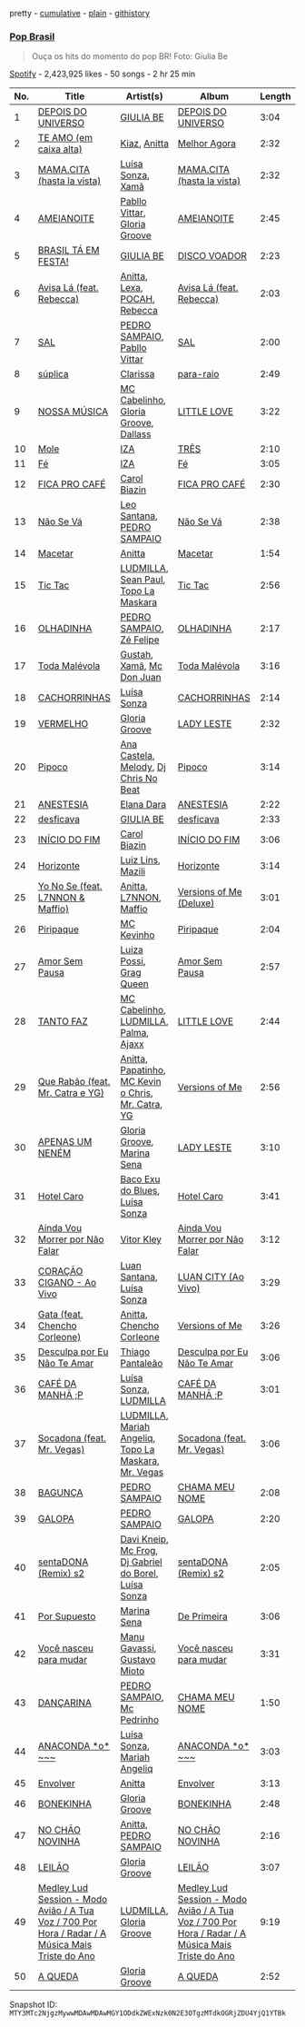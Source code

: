 pretty - [cumulative](/playlists/cumulative/37i9dQZF1DWVLcZxJO5zyf.md) - [plain](/playlists/plain/37i9dQZF1DWVLcZxJO5zyf) - [githistory](https://github.githistory.xyz/mackorone/spotify-playlist-archive/blob/main/playlists/plain/37i9dQZF1DWVLcZxJO5zyf)

### [Pop Brasil](https://open.spotify.com/playlist/37i9dQZF1DWVLcZxJO5zyf)

> Ouça os hits do momento do pop BR! Foto: Giulia Be

[Spotify](https://open.spotify.com/user/spotify) - 2,423,925 likes - 50 songs - 2 hr 25 min

| No. | Title | Artist(s) | Album | Length |
|---|---|---|---|---|
| 1 | [DEPOIS DO UNIVERSO](https://open.spotify.com/track/6T5TyMUmqcg8ZIvTDYaJ1o) | [GIULIA BE](https://open.spotify.com/artist/0kjGPGtoyKwKVOZAKmv5K6) | [DEPOIS DO UNIVERSO](https://open.spotify.com/album/4jsJ7WsXvoyiwYFx16MlqG) | 3:04 |
| 2 | [TE AMO \(em caixa alta\)](https://open.spotify.com/track/2rvcLxmsRZG3jQQPyW3yvu) | [Kiaz](https://open.spotify.com/artist/6Ae0wz09vBFYZXJ2bJAKUl), [Anitta](https://open.spotify.com/artist/7FNnA9vBm6EKceENgCGRMb) | [Melhor Agora](https://open.spotify.com/album/71GFZXdtEJiLy3KH4GfLOi) | 2:32 |
| 3 | [MAMA.CITA \(hasta la vista\)](https://open.spotify.com/track/2m6ZDDrTvDQtKbwNFyI3r5) | [Luísa Sonza](https://open.spotify.com/artist/4PzYKhC14sTJNEr0dzoo0d), [Xamã](https://open.spotify.com/artist/5YwzDz4RJfTiMHS4tdR5Lf) | [MAMA.CITA \(hasta la vista\)](https://open.spotify.com/album/4LphJdIxg6Mf8FzNOa5hbX) | 2:32 |
| 4 | [AMEIANOITE](https://open.spotify.com/track/6RaolvdZThLHWf0ROWRvW8) | [Pabllo Vittar](https://open.spotify.com/artist/6tzRZ39aZlNqlUzQlkuhDV), [Gloria Groove](https://open.spotify.com/artist/7rXMvXRnWHaSwnVvPeUUfw) | [AMEIANOITE](https://open.spotify.com/album/2DMrlO0tm4eE4ZEE1JZulX) | 2:45 |
| 5 | [BRASIL TÁ EM FESTA!](https://open.spotify.com/track/4DyzY40NHkyQMzlFL682P4) | [GIULIA BE](https://open.spotify.com/artist/0kjGPGtoyKwKVOZAKmv5K6) | [DISCO VOADOR](https://open.spotify.com/album/6E7umGd3vPXjMnqZVSjKRd) | 2:23 |
| 6 | [Avisa Lá \(feat\. Rebecca\)](https://open.spotify.com/track/058t1LUDIQuWs44iagnUlO) | [Anitta](https://open.spotify.com/artist/7FNnA9vBm6EKceENgCGRMb), [Lexa](https://open.spotify.com/artist/0jTDeBJQr3unrK29LklnAv), [POCAH](https://open.spotify.com/artist/11iQCRz636WFdHj42qxAF6), [Rebecca](https://open.spotify.com/artist/5MS6HieNmKxzkAM8amE8sr) | [Avisa Lá \(feat\. Rebecca\)](https://open.spotify.com/album/1PjqEdDTxIKyujzgdLG4K8) | 2:03 |
| 7 | [SAL](https://open.spotify.com/track/4b5rbmik2mSrGo8IvjDUUp) | [PEDRO SAMPAIO](https://open.spotify.com/artist/5wbf52LA6kcaboHSN6NEF1), [Pabllo Vittar](https://open.spotify.com/artist/6tzRZ39aZlNqlUzQlkuhDV) | [SAL](https://open.spotify.com/album/2QhW0MWqMoUENkeL2CFSXE) | 2:00 |
| 8 | [súplica](https://open.spotify.com/track/4omVsjOJY7aCHcBV9l6UkC) | [Clarissa](https://open.spotify.com/artist/0DLHvj99Ne31Ockr6koARK) | [para\-raio](https://open.spotify.com/album/6iZPdkQAcuvcc4sYlfqGDw) | 2:49 |
| 9 | [NOSSA MÚSICA](https://open.spotify.com/track/1Q1d5yjdXpcedKFJR3p7Ir) | [MC Cabelinho](https://open.spotify.com/artist/1WQBwwssN6r8DSjUlkyUGW), [Gloria Groove](https://open.spotify.com/artist/7rXMvXRnWHaSwnVvPeUUfw), [Dallass](https://open.spotify.com/artist/4LAFtDzlQM89xov636hMVv) | [LITTLE LOVE](https://open.spotify.com/album/0YSpRv5TQFxz2im8ijEglV) | 3:22 |
| 10 | [Mole](https://open.spotify.com/track/1mXJe2PaWhSNWXvNIZKpqX) | [IZA](https://open.spotify.com/artist/3zgnrYIltMkgeejmvMCnes) | [TRÊS](https://open.spotify.com/album/3QiDWIyxyDbRfMsgZJrdCV) | 2:10 |
| 11 | [Fé](https://open.spotify.com/track/647I6AeX6QTUWrW3mQkPCm) | [IZA](https://open.spotify.com/artist/3zgnrYIltMkgeejmvMCnes) | [Fé](https://open.spotify.com/album/1zY9fsTzRpo14orML00h25) | 3:05 |
| 12 | [FICA PRO CAFÉ](https://open.spotify.com/track/4KGu7ymn1pQwN5yWoWascu) | [Carol Biazin](https://open.spotify.com/artist/5dYdZmGyv2UTIN1XMe1drN) | [FICA PRO CAFÉ](https://open.spotify.com/album/6eGxhWr9uSAKEUZawIQjId) | 2:30 |
| 13 | [Não Se Vá](https://open.spotify.com/track/0XoFdDHxXJ0SqgomwiLAet) | [Leo Santana](https://open.spotify.com/artist/7KVJCU4z5L4EUHILL8aMxR), [PEDRO SAMPAIO](https://open.spotify.com/artist/5wbf52LA6kcaboHSN6NEF1) | [Não Se Vá](https://open.spotify.com/album/5ZDXO9LppxZbYNaqD1L1Rf) | 2:38 |
| 14 | [Macetar](https://open.spotify.com/track/5UcQhx8ulCedDE43IQZNV3) | [Anitta](https://open.spotify.com/artist/7FNnA9vBm6EKceENgCGRMb) | [Macetar](https://open.spotify.com/album/5a1k4OWYmvWyaz1UvqLh2v) | 1:54 |
| 15 | [Tic Tac](https://open.spotify.com/track/68xg9tAB603bMnsCg7OD3Z) | [LUDMILLA](https://open.spotify.com/artist/3CDoRporvSjdzTrm99a3gi), [Sean Paul](https://open.spotify.com/artist/3Isy6kedDrgPYoTS1dazA9), [Topo La Maskara](https://open.spotify.com/artist/3kgQWNZNpp8d8JQZhuKbPP) | [Tic Tac](https://open.spotify.com/album/4tv1S6EVGUU9NoOnn9tVXF) | 2:56 |
| 16 | [OLHADINHA](https://open.spotify.com/track/0pOZWyXIqROnYI24H5AVsk) | [PEDRO SAMPAIO](https://open.spotify.com/artist/5wbf52LA6kcaboHSN6NEF1), [Zé Felipe](https://open.spotify.com/artist/7cmuxPnXRJxwuYDHfbD8Eu) | [OLHADINHA](https://open.spotify.com/album/5pu94Dk34XMqa8sTKft31Z) | 2:17 |
| 17 | [Toda Malévola](https://open.spotify.com/track/1Sog3ja6kO7LkugqHZdrEK) | [Gustah](https://open.spotify.com/artist/0nzfP49X2nrzmmkwZf180L), [Xamã](https://open.spotify.com/artist/5YwzDz4RJfTiMHS4tdR5Lf), [Mc Don Juan](https://open.spotify.com/artist/7Lmrb6KcIzfkmgbtokjsAL) | [Toda Malévola](https://open.spotify.com/album/4eOTa398Hc7UBahLKwfJxD) | 3:16 |
| 18 | [CACHORRINHAS](https://open.spotify.com/track/7KWKWJnbGJ3Soag6Oopion) | [Luísa Sonza](https://open.spotify.com/artist/4PzYKhC14sTJNEr0dzoo0d) | [CACHORRINHAS](https://open.spotify.com/album/290wcRNv42S3KICKFYmTu6) | 2:14 |
| 19 | [VERMELHO](https://open.spotify.com/track/4EVzu5mYyigjyLrryKbZs7) | [Gloria Groove](https://open.spotify.com/artist/7rXMvXRnWHaSwnVvPeUUfw) | [LADY LESTE](https://open.spotify.com/album/4Qq4x0tJGWEFZt6jnvOKrQ) | 2:32 |
| 20 | [Pipoco](https://open.spotify.com/track/7AwVSKaQxpidrtYBerkHKk) | [Ana Castela](https://open.spotify.com/artist/2CKOmarVWvWqkNWUatHCex), [Melody](https://open.spotify.com/artist/7ySZCEP4HFGckYYPK5rqFI), [Dj Chris No Beat](https://open.spotify.com/artist/0vdcZzmneH0nK9CYFHQBjk) | [Pipoco](https://open.spotify.com/album/00C8jeBlMsEwhksDe34e6E) | 3:14 |
| 21 | [ANESTESIA](https://open.spotify.com/track/1soqtHYm1K8oChNDEmpZrP) | [Elana Dara](https://open.spotify.com/artist/4wh03gpwWgB5koOyZr8XxB) | [ANESTESIA](https://open.spotify.com/album/2jHqfa5pVSOI0giNVlDB0c) | 2:22 |
| 22 | [desficava](https://open.spotify.com/track/3QhZwPJ2cGkS093fsQ5T0V) | [GIULIA BE](https://open.spotify.com/artist/0kjGPGtoyKwKVOZAKmv5K6) | [desficava](https://open.spotify.com/album/2uwvJFTttwIKSleeqtK2JX) | 2:33 |
| 23 | [INÍCIO DO FIM](https://open.spotify.com/track/2wszTVLEPouQfwuabpIfg5) | [Carol Biazin](https://open.spotify.com/artist/5dYdZmGyv2UTIN1XMe1drN) | [INÍCIO DO FIM](https://open.spotify.com/album/10hzraymFy8wdeZIBShEJ2) | 3:06 |
| 24 | [Horizonte](https://open.spotify.com/track/2BxoVrrBkNMSHDv3IMJSw6) | [Luiz Lins](https://open.spotify.com/artist/0hWRVPGWjaXcEvg8l65Tx0), [Mazili](https://open.spotify.com/artist/44xLFZNn7TzOWooulLGAl4) | [Horizonte](https://open.spotify.com/album/2yfBvpXbJ15VXJSKU6YTJH) | 3:14 |
| 25 | [Yo No Se \(feat\. L7NNON & Maffio\)](https://open.spotify.com/track/2K176iGMIBESoxbTzyoFsH) | [Anitta](https://open.spotify.com/artist/7FNnA9vBm6EKceENgCGRMb), [L7NNON](https://open.spotify.com/artist/0JjPiLQNgAFaEkwoy56B1C), [Maffio](https://open.spotify.com/artist/5RzT7CM6Ot0sh0EHefMicV) | [Versions of Me \(Deluxe\)](https://open.spotify.com/album/7mJHNN7NNnPBofreezMbef) | 3:01 |
| 26 | [Piripaque](https://open.spotify.com/track/34YiGxsF0ESM7TEGRYf38X) | [MC Kevinho](https://open.spotify.com/artist/1mXAhKnZEdF6rotyyd4GBi) | [Piripaque](https://open.spotify.com/album/2t02byB5tMIdKeAh3bdXlE) | 2:04 |
| 27 | [Amor Sem Pausa](https://open.spotify.com/track/78zJu5FmCBkPGhbHnmAL1t) | [Luiza Possi](https://open.spotify.com/artist/46P1tvf6evAk5wk2Rg3jOq), [Grag Queen](https://open.spotify.com/artist/6Q5YqxLl13ULqA5orHJotR) | [Amor Sem Pausa](https://open.spotify.com/album/4oZxaLG86xQCLLAAspN2Io) | 2:57 |
| 28 | [TANTO FAZ](https://open.spotify.com/track/31cQX1WeqiCHQSysz9KaVb) | [MC Cabelinho](https://open.spotify.com/artist/1WQBwwssN6r8DSjUlkyUGW), [LUDMILLA](https://open.spotify.com/artist/3CDoRporvSjdzTrm99a3gi), [Palma](https://open.spotify.com/artist/5M5Fa00P9Ur9hh3MnqHUQC), [Ajaxx](https://open.spotify.com/artist/0y7B2G0jNMGWyQJsOoRMUt) | [LITTLE LOVE](https://open.spotify.com/album/0YSpRv5TQFxz2im8ijEglV) | 2:44 |
| 29 | [Que Rabão \(feat\. Mr\. Catra e YG\)](https://open.spotify.com/track/71fwkaKdNrxiZZbkzSqmFJ) | [Anitta](https://open.spotify.com/artist/7FNnA9vBm6EKceENgCGRMb), [Papatinho](https://open.spotify.com/artist/0iZz25uH5PLaShpqq84uYv), [MC Kevin o Chris](https://open.spotify.com/artist/2UMj7NCbuqy1yUZmiSYGjJ), [Mr\. Catra](https://open.spotify.com/artist/1mXaaMbQM3IYuhNWaZdFuE), [YG](https://open.spotify.com/artist/0A0FS04o6zMoto8OKPsDwY) | [Versions of Me](https://open.spotify.com/album/2TPl41Riu1SDbHoxhCIo2D) | 2:56 |
| 30 | [APENAS UM NENÉM](https://open.spotify.com/track/67FXDuLWJNuafe1mVdWsim) | [Gloria Groove](https://open.spotify.com/artist/7rXMvXRnWHaSwnVvPeUUfw), [Marina Sena](https://open.spotify.com/artist/0nFdWpwl7h6fp3ADRyG14L) | [LADY LESTE](https://open.spotify.com/album/4Qq4x0tJGWEFZt6jnvOKrQ) | 3:10 |
| 31 | [Hotel Caro](https://open.spotify.com/track/6BF3nZQkAg9qvE0DLVSfyH) | [Baco Exu do Blues](https://open.spotify.com/artist/78nr1pVnDR7qZH6QbVMYZf), [Luísa Sonza](https://open.spotify.com/artist/4PzYKhC14sTJNEr0dzoo0d) | [Hotel Caro](https://open.spotify.com/album/2rnjCy8GYIemnJTPz6dnlU) | 3:41 |
| 32 | [Ainda Vou Morrer por Não Falar](https://open.spotify.com/track/3Lh9v1tenzstOMXEwL9Yar) | [Vitor Kley](https://open.spotify.com/artist/4FGcERJWMg8ENOLixwF71U) | [Ainda Vou Morrer por Não Falar](https://open.spotify.com/album/4sZn8YVyraqukoODDWMpLM) | 3:12 |
| 33 | [CORAÇÃO CIGANO \- Ao Vivo](https://open.spotify.com/track/4vWh6tEfcLzdvYWp2IlOJS) | [Luan Santana](https://open.spotify.com/artist/3qvcCP2J0fWi0m0uQDUf6r), [Luísa Sonza](https://open.spotify.com/artist/4PzYKhC14sTJNEr0dzoo0d) | [LUAN CITY \(Ao Vivo\)](https://open.spotify.com/album/7z4PSl2TK6FVUlTjyVyRRX) | 3:29 |
| 34 | [Gata \(feat\. Chencho Corleone\)](https://open.spotify.com/track/3SWjpNMVUi5UXz096NbfPr) | [Anitta](https://open.spotify.com/artist/7FNnA9vBm6EKceENgCGRMb), [Chencho Corleone](https://open.spotify.com/artist/37230BxxYs9ksS7OkZw3IU) | [Versions of Me](https://open.spotify.com/album/2TPl41Riu1SDbHoxhCIo2D) | 3:26 |
| 35 | [Desculpa por Eu Não Te Amar](https://open.spotify.com/track/3sOpdZk6nc2As9ZaeGYkUG) | [Thiago Pantaleão](https://open.spotify.com/artist/70HOdlw2Ud3B4A7W4CI1V6) | [Desculpa por Eu Não Te Amar](https://open.spotify.com/album/2vZAzUAtQz2IfEMCu8470Z) | 3:06 |
| 36 | [CAFÉ DA MANHÃ ;P](https://open.spotify.com/track/38elgIhd4uAawIUAA0fG99) | [Luísa Sonza](https://open.spotify.com/artist/4PzYKhC14sTJNEr0dzoo0d), [LUDMILLA](https://open.spotify.com/artist/3CDoRporvSjdzTrm99a3gi) | [CAFÉ DA MANHÃ ;P](https://open.spotify.com/album/5GLvWI68rAJXKVmGfdV2Eu) | 3:01 |
| 37 | [Socadona \(feat\. Mr\. Vegas\)](https://open.spotify.com/track/5jYEiTNR3FQXFouTX7Ju0N) | [LUDMILLA](https://open.spotify.com/artist/3CDoRporvSjdzTrm99a3gi), [Mariah Angeliq](https://open.spotify.com/artist/0KKUc4amZyvswV2YL6WTar), [Topo La Maskara](https://open.spotify.com/artist/3kgQWNZNpp8d8JQZhuKbPP), [Mr\. Vegas](https://open.spotify.com/artist/1pmixngtBJleMrGUG5o8DE) | [Socadona \(feat\. Mr\. Vegas\)](https://open.spotify.com/album/7DtOy4YHoRoFQDbCNi9rDi) | 3:06 |
| 38 | [BAGUNÇA](https://open.spotify.com/track/0w4eRv2fCerS49SgrStS1V) | [PEDRO SAMPAIO](https://open.spotify.com/artist/5wbf52LA6kcaboHSN6NEF1) | [CHAMA MEU NOME](https://open.spotify.com/album/0wPKAGItuL6gBgVsgxbjn1) | 2:08 |
| 39 | [GALOPA](https://open.spotify.com/track/2wG1R0uDFwyobcWzVssC1J) | [PEDRO SAMPAIO](https://open.spotify.com/artist/5wbf52LA6kcaboHSN6NEF1) | [GALOPA](https://open.spotify.com/album/5nZqQA3vUQUPl1ypuwKvrV) | 2:20 |
| 40 | [sentaDONA \(Remix\) s2](https://open.spotify.com/track/3sd2p4kE7xQmFH3lPnFl6h) | [Davi Kneip](https://open.spotify.com/artist/6rygauyIMQJrXRC4e5rQJP), [Mc Frog](https://open.spotify.com/artist/5xKesKsXI1jv2TorLOnbbm), [Dj Gabriel do Borel](https://open.spotify.com/artist/6HJiLhKqnOh32p3LSNWsR3), [Luísa Sonza](https://open.spotify.com/artist/4PzYKhC14sTJNEr0dzoo0d) | [sentaDONA \(Remix\) s2](https://open.spotify.com/album/1KpRGCxuMGo9hqsy4GTkb0) | 2:05 |
| 41 | [Por Supuesto](https://open.spotify.com/track/7xVSNhAUQhUIpwfR6lTOwA) | [Marina Sena](https://open.spotify.com/artist/0nFdWpwl7h6fp3ADRyG14L) | [De Primeira](https://open.spotify.com/album/6bN5oG5wKJJqO0j7OhXVNt) | 3:06 |
| 42 | [Você nasceu para mudar](https://open.spotify.com/track/4lf9x9CfTPSE8MQprQCav9) | [Manu Gavassi](https://open.spotify.com/artist/6xF3XdxG7VHRmQmTJxRqX8), [Gustavo Mioto](https://open.spotify.com/artist/1X6ORK7IekgmyjV6IFPszP) | [Você nasceu para mudar](https://open.spotify.com/album/3qWkbSgJ4yK7ZiWpjNaoAt) | 3:31 |
| 43 | [DANÇARINA](https://open.spotify.com/track/5zNxUkUW9WiV5oyg6gh2wB) | [PEDRO SAMPAIO](https://open.spotify.com/artist/5wbf52LA6kcaboHSN6NEF1), [Mc Pedrinho](https://open.spotify.com/artist/1etNnR2SdlelBQAICa2Q5m) | [CHAMA MEU NOME](https://open.spotify.com/album/0wPKAGItuL6gBgVsgxbjn1) | 1:50 |
| 44 | [ANACONDA \*o\* \~\~\~](https://open.spotify.com/track/1Z3Y8hQXKVaD0RY72CRt5E) | [Luísa Sonza](https://open.spotify.com/artist/4PzYKhC14sTJNEr0dzoo0d), [Mariah Angeliq](https://open.spotify.com/artist/0KKUc4amZyvswV2YL6WTar) | [ANACONDA \*o\* \~\~\~](https://open.spotify.com/album/3lGLYMe25ojYNWqfTpwyk2) | 3:03 |
| 45 | [Envolver](https://open.spotify.com/track/3IAfUEeaXRX9s9UdKOJrFI) | [Anitta](https://open.spotify.com/artist/7FNnA9vBm6EKceENgCGRMb) | [Envolver](https://open.spotify.com/album/6UsualeqgzPnb8cfaQ5nL7) | 3:13 |
| 46 | [BONEKINHA](https://open.spotify.com/track/79Djb1E319BwnYZ8cEA1mQ) | [Gloria Groove](https://open.spotify.com/artist/7rXMvXRnWHaSwnVvPeUUfw) | [BONEKINHA](https://open.spotify.com/album/21YCUy1thmnxAbcIOsJy8y) | 2:48 |
| 47 | [NO CHÃO NOVINHA](https://open.spotify.com/track/7ARoqP7G8UYW8SyYPyPp7k) | [Anitta](https://open.spotify.com/artist/7FNnA9vBm6EKceENgCGRMb), [PEDRO SAMPAIO](https://open.spotify.com/artist/5wbf52LA6kcaboHSN6NEF1) | [NO CHÃO NOVINHA](https://open.spotify.com/album/6AyOkPbsH3YKjpxCLTmIgh) | 2:16 |
| 48 | [LEILÃO](https://open.spotify.com/track/2eFsVynOiCxtI4kvX0XClm) | [Gloria Groove](https://open.spotify.com/artist/7rXMvXRnWHaSwnVvPeUUfw) | [LEILÃO](https://open.spotify.com/album/6yTozUPMJplNbIMrm1mlBL) | 3:07 |
| 49 | [Medley Lud Session \- Modo Avião / A Tua Voz / 700 Por Hora / Radar / A Música Mais Triste do Ano](https://open.spotify.com/track/7HYdckQd1guaSYVwMQ3SFL) | [LUDMILLA](https://open.spotify.com/artist/3CDoRporvSjdzTrm99a3gi), [Gloria Groove](https://open.spotify.com/artist/7rXMvXRnWHaSwnVvPeUUfw) | [Medley Lud Session \- Modo Avião / A Tua Voz / 700 Por Hora / Radar / A Música Mais Triste do Ano](https://open.spotify.com/album/0zaigYjLBnB3JcrUwZEfNV) | 9:19 |
| 50 | [A QUEDA](https://open.spotify.com/track/2s9BO8c0co0PmgBiUoTT17) | [Gloria Groove](https://open.spotify.com/artist/7rXMvXRnWHaSwnVvPeUUfw) | [A QUEDA](https://open.spotify.com/album/1nrGJRwyxKMNnGB8Rz1QJR) | 2:52 |

Snapshot ID: `MTY3MTc2NjgzMywwMDAwMDAwMGY1ODdkZWExNzk0N2E3OTgzMTdkOGRjZDU4YjQ1YTBk`

